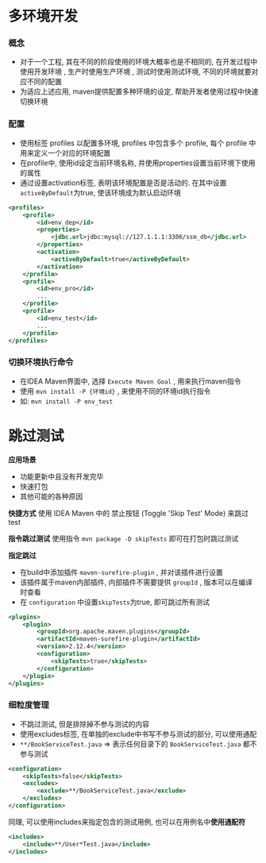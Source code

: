 # 多环境开发

### 概念
- 对于一个工程, 其在不同的阶段使用的环境大概率也是不相同的, 在开发过程中使用开发环境 , 生产时使用生产环境 , 测试时使用测试环境, 不同的环境就要对应不同的配置
- 为适应上述应用, maven提供配置多种环境的设定, 帮助开发者使用过程中快速切换环境

### 配置
- 使用标签 profiles 以配置多环境, profiles 中包含多个 profile, 每个 profile 中用来定义一个对应的环境配置
- 在profile中, 使用id设定当前环境名称, 并使用properties设置当前环境下使用的属性
- 通过设置activation标签, 表明该环境配置是否是活动的. 在其中设置`activeByDefault`为true, 使该环境成为默认启动环境
```xml
<profiles>  
    <profile>        
        <id>env_dep</id>  
        <properties>
            <jdbc.url>jdbc:mysql://127.1.1.1:3306/ssm_db</jdbc.url>  
        </properties>        
        <activation>      
            <activeByDefault>true</activeByDefault>  
        </activation>    
    </profile>   
    <profile>        
        <id>env_pro</id>  
        ...  
    </profile>    
    <profile>        
        <id>env_test</id>  
        ...
    </profile>
</profiles>
```

### 切换环境执行命令
- 在IDEA Maven界面中, 选择 `Execute Maven Goal` , 用来执行maven指令
- 使用 `mvn install -P {环境id}` , 来使用不同的环境id执行指令
- 如: `mvn install -P env_test`

# 跳过测试

**应用场景**
- 功能更新中且没有开发完毕
- 快速打包
- 其他可能的各种原因

**快捷方式**
使用 IDEA Maven 中的 禁止按钮 (Toggle 'Skip Test' Mode) 来跳过test

**指令跳过测试**
使用指令 `mvn package -D skipTests` 即可在打包时跳过测试

**指定跳过**
- 在build中添加插件 `maven-surefire-plugin` , 并对该插件进行设置
- 该插件属于maven内部插件, 内部插件不需要提供 `groupId` , 版本可以在编译时查看
- 在 `configuration` 中设置`skipTests`为true, 即可跳过所有测试
```xml
<plugins>  
    <plugin>        
        <groupId>org.apache.maven.plugins</groupId>  
        <artifactId>maven-surefire-plugin</artifactId>  
        <version>2.12.4</version>  
        <configuration>            
            <skipTests>true</skipTests>  
        </configuration>    
    </plugin>
</plugins>
```

### 细粒度管理

- 不跳过测试, 但是排除掉不参与测试的内容
- 使用excludes标签, 在单独的exclude中书写不参与测试的部分, 可以使用通配
- `**/BookServiceTest.java` => 表示任何目录下的 `BookServiceTest.java` 都不参与测试
```xml
<configuration>  
    <skipTests>false</skipTests>  
    <excludes>        
        <exclude>**/BookServiceTest.java</exclude>  
    </excludes>
</configuration>
```

同理, 可以使用includes来指定包含的测试用例, 也可以在用例名中**使用通配符**
```xml
<includes>
    <include>**/User*Test.java</include>
</includes>
```
